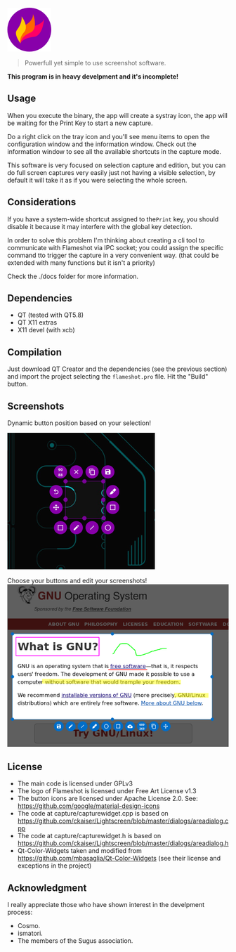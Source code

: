 ![image](./img/flameshot.png)
> Powerfull yet simple to use screenshot software.

**This program is in heavy develpment and it's incomplete!**

## Usage

When you execute the binary, the app will create a systray icon, the app will be waiting for the Print Key to start a new capture.

Do a right click on the tray icon and you'll see menu items to open the configuration window and the information window.
Check out the information window to see all the available shortcuts in the capture mode.

This software is very focused on selection capture and edition, but you can do full screen captures very easily just not having a visible selection, by default it will take it as if you were selecting the whole screen.

## Considerations
If you have a system-wide shortcut assigned to the`Print`
 key, you should disable it because it may interfere with the global key detection.

 In order to solve this problem I'm thinking about creating a cli tool to communicate with Flameshot via IPC socket; you could assign the specific command tto trigger the capture in a very convenient way. (that could be extended with many functions but it isn't a priority)

 Check the ./docs folder for more information.

## Dependencies
- QT (tested with QT5.8)
- QT X11 extras
- X11 devel (with xcb)

## Compilation
Just download QT Creator and the dependencies (see the previous section) and import the project selecting the `flameshot.pro` file. Hit the "Build" button.

## Screenshots
Dynamic button position based on your selection!

![image](./img/appScreenshots/screenshot_1.png)

Choose your buttons and edit your screenshots!
![image](./img/appScreenshots/screenshot_2.png)

## License
- The main code is licensed under GPLv3
- The logo of Flameshot is licensed under Free Art License v1.3
- The button icons are licensed under Apache License 2.0. See: https://github.com/google/material-design-icons
- The code at capture/capturewidget.cpp is based on https://github.com/ckaiser/Lightscreen/blob/master/dialogs/areadialog.cpp
- The code at capture/capturewidget.h is based on https://github.com/ckaiser/Lightscreen/blob/master/dialogs/areadialog.h
- Qt-Color-Widgets taken and modified from https://github.com/mbasaglia/Qt-Color-Widgets (see their license and exceptions in the project)

## Acknowledgment
I really appreciate those who have shown interest in the develpment process:
- Cosmo.
- ismatori.
- The members of the Sugus association.
